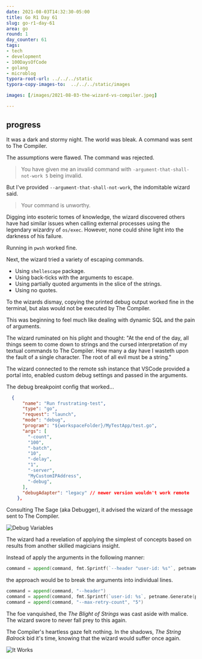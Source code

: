 ```yaml
---
date: 2021-08-03T14:32:30-05:00
title: Go R1 Day 61
slug: go-r1-day-61
area: go
round: 1
day_counter: 61
tags:
- tech
- development
- 100DaysOfCode
- golang
- microblog
typora-root-url: ../../../static
typora-copy-images-to:  ../../../static/images

images: [/images/2021-08-03-the-wizard-vs-compiler.jpeg]

---
```


## progress

It was a dark and stormy night.
The world was bleak.
A command was sent to The Compiler.

The assumptions were flawed.
The command was rejected.

> You have given me an invalid command with `-argument-that-shall-not-work 5` being invalid.

But I've provided `--argument-that-shall-not-work`, the indomitable wizard said.

> Your command is unworthy.

Digging into esoteric tomes of knowledge, the wizard discovered others have had similar issues when calling external processes using the legendary wizardry of `os/exec`.
However, none could shine light into the darkness of his failure.

Running in `pwsh` worked fine.

Next, the wizard tried a variety of escaping commands.

- Using `shellescape` package.
- Using back-ticks with the arguments to escape.
- Using partially quoted arguments in the slice of the strings.
- Using no quotes.

To the wizards dismay, copying the printed debug output worked fine in the terminal, but alas would not be executed by The Compiler.

This was beginning to feel much like dealing with dynamic SQL and the pain of arguments.

The wizard ruminated on his plight and thought: "At the end of the day, all things seem to come down to strings and the cursed interpretation of my textual commands to The Compiler. How many a day have I wasteth upon the fault of a single character. The root of all evil must be a string."

The wizard connected to the remote ssh instance that VSCode provided a portal into, enabled custom debug settings and passed in the arguments.

The debug breakpoint config that worked...

```json
  {
      "name": "Run frustrating-test",
      "type": "go",
      "request": "launch",
      "mode": "debug",
      "program": "${workspaceFolder}/MyTestApp/test.go",
      "args": [
        "-count",
        "100",
        "-batch",
        "10",
        "-delay",
        "1",
        "-server",
        "MyCustomIPAddress",
        "-debug",
      ],
      "debugAdapter": "legacy" // newer version wouldn't work remote
    },
```

Consulting The Sage (aka Debugger), it advised the wizard of the message sent to The Compiler.

![Debug Variables](/images/2021-08-03-14.52.18-debug-variables.png "Debug Variables")

The wizard had a revelation of applying the simplest of concepts based on results from another skilled magicians insight.

Instead of apply the arguments in the following manner:

```go
command = append(command, fmt.Sprintf(`--header "user-id: %s"`, petname.Generate(petNameLength, "-"))
```

the approach would be to break the arguments into individual lines.

```go
command = append(command, "--header")
command = append(command, fmt.Sprintf(`user-id: %s`, petname.Generate(petNameLength, "-")))
command = append(command, "--max-retry-count", "5")
```

The foe vanquished, the _The Blight of Strings_ was cast aside with malice.
The wizard swore to never fall prey to this again.

The Compiler's heartless gaze felt nothing.
In the shadows, _The String Balrock_ bid it's time, knowing that the wizard would suffer once again.

![It Works](/images/2021-08-03-goroutine.gif "It Works")